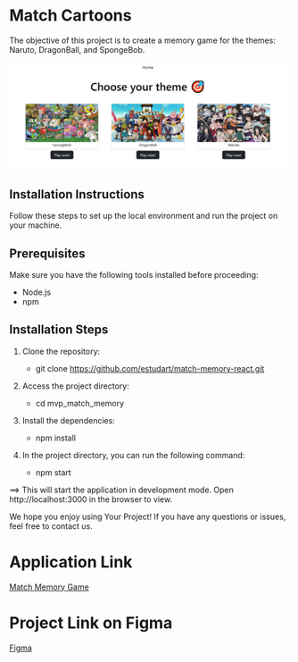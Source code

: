 # Match Cartoons

The objective of this project is to create a memory game for the themes: Naruto, DragonBall, and SpongeBob.

[![Project Image](https://github.com/estudart/match-memory-react/blob/main/match_memory.PNG)](https://github.com/estudart/match-memory-react/blob/main/match_memory.PNG)

## Installation Instructions

Follow these steps to set up the local environment and run the project on your machine.

## Prerequisites
Make sure you have the following tools installed before proceeding:

  * Node.js
  * npm

## Installation Steps

1. Clone the repository:
   * git clone https://github.com/estudart/match-memory-react.git

2. Access the project directory:
   * cd mvp_match_memory

3. Install the dependencies:
   * npm install

4. In the project directory, you can run the following command:
   * npm start

==> This will start the application in development mode. Open http://localhost:3000 in the browser to view.

We hope you enjoy using Your Project! If you have any questions or issues, feel free to contact us.

# Application Link
[Match Memory Game](https://estudart.github.io/mvp_match_memory/)

# Project Link on Figma
[Figma](https://www.figma.com/file/B4GHvTGihi1cBHNqCKJbfv/Untitled?type=design&node-id=0%3A1&mode=design&t=gENqtOLYaOH5X7Jz-1)


